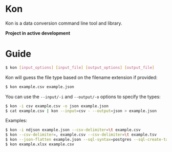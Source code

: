 # Kon

Kon is a data conversion command line tool and library.

**Project in active development**

# Guide

```bash
$ kon [input_options] [input_file] [output_options] [output_file]
```

Kon will guess the file type based on the filename extension if provided:


```bash
$ kon example.csv example.json
```

You can use the `--input/-i` and `--output/-o` options to specify the types:

```bash
$ kon -i csv example.csv -o json example.json
$ cat example.csv | kon --input=csv - --output=json > example.json
```

Examples:

```bash
$ kon -i ndjson example.json --csv-delimiter=\t example.csv
$ kon --csv-delimiter=, example.csv --csv-delimiter=\t example.tsv
$ kon --json-flatten example.json --sql-syntax=postgres --sql-create-table database.sql 
$ kon example.xlsx example.csv
```

